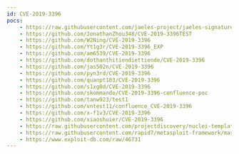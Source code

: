 ```yaml
---
id: CVE-2019-3396
pocs:
    - https://raw.githubusercontent.com/jaeles-project/jaeles-signatures/master/cves/atlassian-confluence-path-traversal-cve-2019-3396.yaml
    - https://github.com/JonathanZhou348/CVE-2019-3396TEST
    - https://github.com/W2Ning/CVE-2019-3396
    - https://github.com/Yt1g3r/CVE-2019-3396_EXP
    - https://github.com/am6539/CVE-2019-3396
    - https://github.com/dothanthitiendiettiende/CVE-2019-3396
    - https://github.com/jas502n/CVE-2019-3396
    - https://github.com/pyn3rd/CVE-2019-3396
    - https://github.com/quanpt103/CVE-2019-3396
    - https://github.com/s1xg0d/CVE-2019-3396
    - https://github.com/skommando/CVE-2019-3396-confluence-poc
    - https://github.com/tanw923/test1
    - https://github.com/vntest11/confluence_CVE-2019-3396
    - https://github.com/x-f1v3/CVE-2019-3396
    - https://github.com/xiaoshuier/CVE-2019-3396
    - https://raw.githubusercontent.com/projectdiscovery/nuclei-templates/master/cves/CVE-2019-3396.yaml
    - https://raw.githubusercontent.com/rapid7/metasploit-framework/master/modules/exploits/multi/http/confluence_widget_connector.rb
    - https://www.exploit-db.com/raw/46731
---
```

